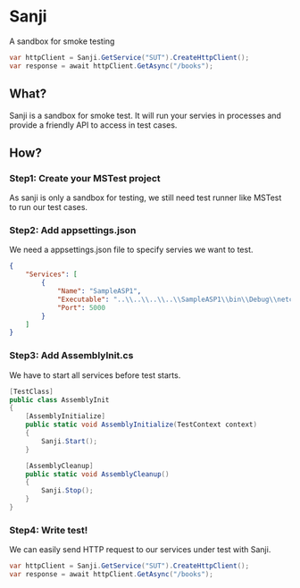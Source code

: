 # Sanji
A sandbox for smoke testing

```csharp
var httpClient = Sanji.GetService("SUT").CreateHttpClient();
var response = await httpClient.GetAsync("/books");
```

## What?
Sanji is a sandbox for smoke test. It will run your servies in processes and provide a friendly API to access in test cases.

## How?

### Step1: Create your MSTest project
As sanji is only a sandbox for testing, we still need test runner like MSTest to run our test cases.

### Step2: Add appsettings.json
We need a appsettings.json file to specify servies we want to test.
```json
{
    "Services": [
        {
            "Name": "SampleASP1",
            "Executable": "..\\..\\..\\..\\SampleASP1\\bin\\Debug\\netcoreapp3.1\\SampleASP1.exe",
            "Port": 5000
        }
    ]
}
```

### Step3: Add AssemblyInit.cs
We have to start all services before test starts.
```csharp
[TestClass]
public class AssemblyInit
{
    [AssemblyInitialize]
    public static void AssemblyInitialize(TestContext context)
    {
        Sanji.Start();
    }

    [AssemblyCleanup]
    public static void AssemblyCleanup()
    {
        Sanji.Stop();
    }
}
```

### Step4: Write test!
We can easily send HTTP request to our services under test with Sanji.
```csharp
var httpClient = Sanji.GetService("SUT").CreateHttpClient();
var response = await httpClient.GetAsync("/books");
```
